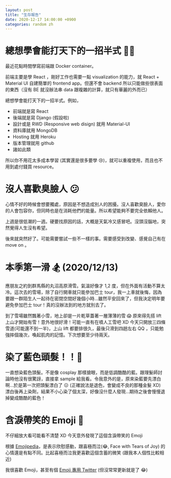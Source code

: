 ```yaml
---
layout: post
title: "生存報告"
date: 2020-12-17 14:00:00 +0900
categories: random zh
---
```


# 總想學會能打天下的一招半式 🥷🏻

最近花點時間學寫前端跟 Docker container。

前端主要是學 React ，剛好工作也需要一點 visualization 的能力，就 React + Material UI 自建簡單的 frontend app。但還不會 backend 所以只能做些很表面的東西（沒有 BE 就沒辦法串 data 跟複雜的計算，就只有華麗的外而已）

總想學會能打天下的一招半式。例如，

- 前端就是寫 React
- 後端就是寫 Django (假設啦)
- 設計或是 RWD (Responsive web disign) 就用 Material-UI
- 資料庫就用 MongoDB
- Hosting 就用 Heroku
- 版本管理就用 github
- 諸如此類

所以你不用花太多成本學習 (其實還是很多要學 😢)，就可以重複使用，而且也不用到處付錢買 resource。

# 沒人喜歡臭臉人 😕

心情不好的時候會想要獨處，原因是不想造成別人的困擾。沒人喜歡臭臉人，愛你的人會包容你，但同時也是在消耗他們的能量。所以希望能夠不要完全依賴他人。

上週是很低潮的一週。硬要找原因的話，大概是天氣冷又感冒吧。沒頭沒腦地，突然覺得人生沒有希望。

後來就突然好了。可能需要嘗試一些不一樣的事。需要感受到改變、感覺自己有在 move on 。

# 本季第一滑 🏂 (2020/12/13)

應朋友之約到群馬縣的丸沼高原滑雪。氣溫好像才 1,2 度，但在外面有活動不算太冷。這次去的雪場，除了自行開車就只能參加巴士 tour，我一上車就後悔，因為要跟一群陌生人一起待在密閉空間好幾個小時...雖然平安回來了，但我決定明年要避免參加巴士 tour！真的沒辦法到的地方就別去了。

到了雪場雖然飄著小雪，地上卻是一片乾草蓋著一層薄薄的雪 😱 原來得先搭 lift 上山才開始有雪！意外地很好滑！可能一直有在噴人工雪吧 XD 今天只開放三四條雪道(可能還不到一半)，上山 lift 都要排很久，最後只滑到四趟左右 QQ ，只能勉強摔個幾次，喚起肌肉的記憶。下次想要至少待兩天。

# 染了藍色頭髮！！💙

一直想染藍色頭髮。不是像 cosplay 那樣搶眼，而是低調酷酷的藍。跟理髮師討論時他沒有很驚訝，直接拿 sample 給我看。令我意外的是，原來染藍要先漂白啊...於是第一次把頭髮漂白了 😖 (正確說法是退色，會變成不良的那種金髮 XD) 漂白後再上染劑，結果不小心染了個太深，好像沒什麼人發現...期待之後會慢慢退掉變成酷酷的藍色！

# 含淚帶笑的 Emoji 🥲

不仔細放大看可能看不清楚 XD 今天意外發現了這個含淚帶笑的 Emoji

根據 [Emojipedia](https://emojipedia.org/smiling-face-with-tear/)，是表示欣慰感動，跟喜極而泣(😂, Face with Tears of Joy) 的心情還是有點不同。比起喜極而泣我更喜歡這個含蓄的微笑 (跟我本人個性比較相近)

我很喜歡 Emoji，甚至有個 [Emoji 專用 Twitter](https://twitter.com/emojieveryday1) (但沒常常更新就是了 😂)
